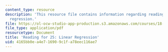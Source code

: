 ```yaml
---
content_type: resource
description: 'This resource file contains information regarding reading for 25: linear
  regression.'
file: https://ol-ocw-studio-app-production.s3.amazonaws.com/courses/18-05-introduction-to-probability-and-statistics-spring-2014/4165bb0ea4e716909c1fa78eec116ae7_MIT18_05S14_Reading25.pdf
file_type: application/pdf
resourcetype: Document
title: 'Reading for 25: Linear Regression'
uid: 4165bb0e-a4e7-1690-9c1f-a78eec116ae7
---
```

